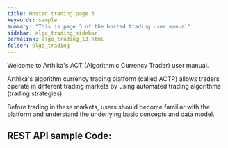 ```yaml
---
title: Hosted trading page 3
keywords: sample
summary: "This is page 3 of the hosted trading user manual"
sidebar: algo_trading_sidebar
permalink: algo_trading_13.html
folder: algo_trading
---
```

Welcome to Arthika's ACT (Algorithmic Currency Trader) user manual.

Arthika's algorithm currency trading platform (called ACTP) allows traders operate in different trading markets  by using automated trading algorithms (trading strategies).

Before trading in these markets, users should become familiar with the platform and understand the underlying basic concepts and data model.

## REST API sample Code:   

